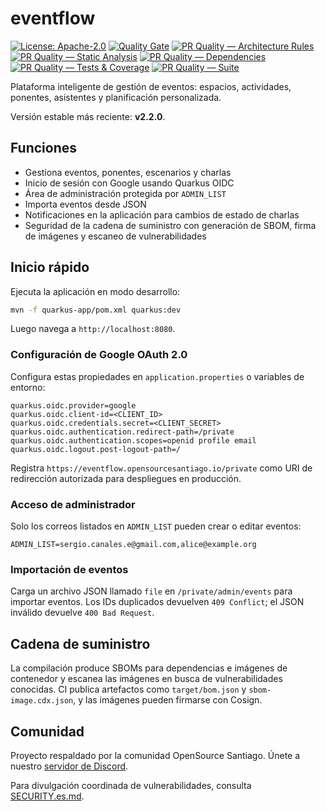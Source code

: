 # eventflow

[![License: Apache-2.0](https://img.shields.io/badge/License-Apache_2.0-blue.svg)](LICENSE)
[![Quality Gate](https://github.com/scanalesespinoza/eventflow/actions/workflows/quality.yml/badge.svg)](https://github.com/scanalesespinoza/eventflow/actions/workflows/quality.yml)
[![PR Quality — Architecture Rules](https://github.com/scanalesespinoza/eventflow/actions/workflows/pr-architecture-rules.yml/badge.svg)](https://github.com/scanalesespinoza/eventflow/actions/workflows/pr-architecture-rules.yml)
[![PR Quality — Static Analysis](https://github.com/scanalesespinoza/eventflow/actions/workflows/pr-static-analysis.yml/badge.svg)](https://github.com/scanalesespinoza/eventflow/actions/workflows/pr-static-analysis.yml)
[![PR Quality — Dependencies](https://github.com/scanalesespinoza/eventflow/actions/workflows/pr-deps-hygiene.yml/badge.svg)](https://github.com/scanalesespinoza/eventflow/actions/workflows/pr-deps-hygiene.yml)
[![PR Quality — Tests & Coverage](https://github.com/scanalesespinoza/eventflow/actions/workflows/pr-tests-coverage.yml/badge.svg)](https://github.com/scanalesespinoza/eventflow/actions/workflows/pr-tests-coverage.yml)
[![PR Quality — Suite](https://github.com/scanalesespinoza/eventflow/actions/workflows/pr-quality-suite.yml/badge.svg)](https://github.com/scanalesespinoza/eventflow/actions/workflows/pr-quality-suite.yml)

Plataforma inteligente de gestión de eventos: espacios, actividades, ponentes, asistentes y planificación personalizada.

Versión estable más reciente: **v2.2.0**.

## Funciones
- Gestiona eventos, ponentes, escenarios y charlas
- Inicio de sesión con Google usando Quarkus OIDC
- Área de administración protegida por `ADMIN_LIST`
- Importa eventos desde JSON
- Notificaciones en la aplicación para cambios de estado de charlas
- Seguridad de la cadena de suministro con generación de SBOM, firma de imágenes y escaneo de vulnerabilidades

## Inicio rápido
Ejecuta la aplicación en modo desarrollo:

```bash
mvn -f quarkus-app/pom.xml quarkus:dev
```

Luego navega a `http://localhost:8080`.

### Configuración de Google OAuth 2.0
Configura estas propiedades en `application.properties` o variables de entorno:

```
quarkus.oidc.provider=google
quarkus.oidc.client-id=<CLIENT_ID>
quarkus.oidc.credentials.secret=<CLIENT_SECRET>
quarkus.oidc.authentication.redirect-path=/private
quarkus.oidc.authentication.scopes=openid profile email
quarkus.oidc.logout.post-logout-path=/
```

Registra `https://eventflow.opensourcesantiago.io/private` como URI de redirección autorizada para despliegues en producción.

### Acceso de administrador
Solo los correos listados en `ADMIN_LIST` pueden crear o editar eventos:

```
ADMIN_LIST=sergio.canales.e@gmail.com,alice@example.org
```

### Importación de eventos
Carga un archivo JSON llamado `file` en `/private/admin/events` para importar eventos. Los IDs duplicados devuelven `409 Conflict`; el JSON inválido devuelve `400 Bad Request`.

## Cadena de suministro
La compilación produce SBOMs para dependencias e imágenes de contenedor y escanea las imágenes en busca de vulnerabilidades conocidas. CI publica artefactos como `target/bom.json` y `sbom-image.cdx.json`, y las imágenes pueden firmarse con Cosign.

## Comunidad
Proyecto respaldado por la comunidad OpenSource Santiago. Únete a nuestro [servidor de Discord](https://discord.gg/3eawzc9ybc).

Para divulgación coordinada de vulnerabilidades, consulta [SECURITY.es.md](SECURITY.es.md).
